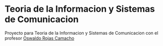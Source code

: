 # Teoria de la Informacion y Sistemas de Comunicacion
Proyecto para Teoria de la Informacion y Sistemas de Comunicacion con el profesor [Oswaldo Rojas Camacho](mailto:orojasc@unal.edu.co)

